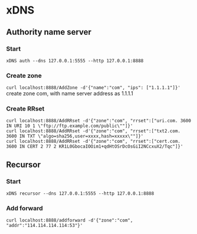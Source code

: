 # xDNS
## Authority name server
### Start
```xDNS auth --dns 127.0.0.1:5555 --http 127.0.0.1:8888```

### Create zone
```curl localhost:8888/AddZone -d'{"name":"com", "ips": ["1.1.1.1"]}'```
create zone com, with name server address as 1.1.1.1

### Create RRset
```
curl localhost:8888/AddRRset -d'{"zone":"com", "rrset":["uri.com. 3600 IN URI 10 1 \"ftp://ftp.example.com/public\""]}'
curl localhost:8888/AddRRset -d'{"zone":"com", "rrset":["txt2.com. 3600 IN TXT \"algo=sha256,user=xxxx,hash=xxxxx\""]}'
curl localhost:8888/AddRRset -d'{"zone":"com", "rrset":["cert.com. 3600 IN CERT 2 77 2 KR1L0GbocaIOOim1+qdHtOSrDcOsGiI2NCcxuX2/Tqc"]}'
```

## Recursor
### Start
```xDNS recursor --dns 127.0.0.1:5555 --http 127.0.0.1:8888```

### Add forward
```curl localhost:8888/addforward -d'{"zone":"com", "addr":"114.114.114.114:53"}'```
